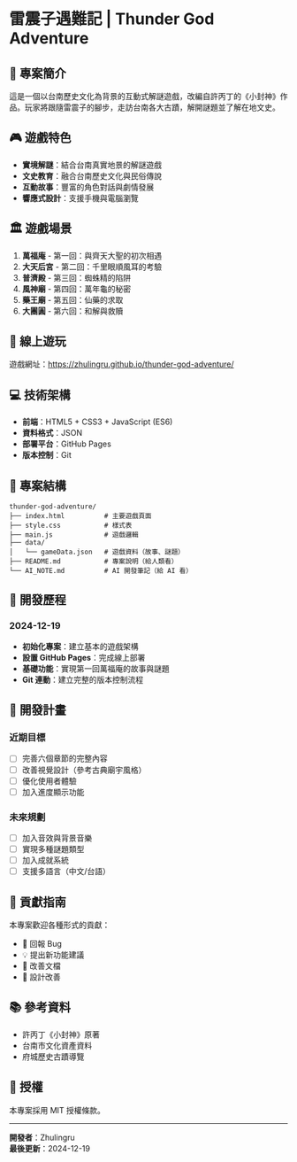 # 雷震子遇難記 | Thunder God Adventure

## 📖 專案簡介

這是一個以台南歷史文化為背景的互動式解謎遊戲，改編自許丙丁的《小封神》作品。玩家將跟隨雷震子的腳步，走訪台南各大古蹟，解開謎題並了解在地文史。

## 🎮 遊戲特色

- **實境解謎**：結合台南真實地景的解謎遊戲
- **文史教育**：融合台南歷史文化與民俗傳說
- **互動故事**：豐富的角色對話與劇情發展
- **響應式設計**：支援手機與電腦瀏覽

## 🏛️ 遊戲場景

1. **萬福庵** - 第一回：與齊天大聖的初次相遇
2. **大天后宮** - 第二回：千里眼順風耳的考驗
3. **普濟殿** - 第三回：蜘蛛精的陷阱
4. **風神廟** - 第四回：萬年龜的秘密
5. **藥王廟** - 第五回：仙藥的求取
6. **大團圓** - 第六回：和解與救贖

## 🚀 線上遊玩

遊戲網址：https://zhulingru.github.io/thunder-god-adventure/

## 💻 技術架構

- **前端**：HTML5 + CSS3 + JavaScript (ES6)
- **資料格式**：JSON
- **部署平台**：GitHub Pages
- **版本控制**：Git

## 📁 專案結構

```
thunder-god-adventure/
├── index.html          # 主要遊戲頁面
├── style.css           # 樣式表
├── main.js             # 遊戲邏輯
├── data/
│   └── gameData.json   # 遊戲資料（故事、謎題）
├── README.md           # 專案說明（給人類看）
└── AI_NOTE.md          # AI 開發筆記（給 AI 看）
```

## 📝 開發歷程

### 2024-12-19
- **初始化專案**：建立基本的遊戲架構
- **設置 GitHub Pages**：完成線上部署
- **基礎功能**：實現第一回萬福庵的故事與謎題
- **Git 連動**：建立完整的版本控制流程

## 🎯 開發計畫

### 近期目標
- [ ] 完善六個章節的完整內容
- [ ] 改善視覺設計（參考古典廟宇風格）
- [ ] 優化使用者體驗
- [ ] 加入進度顯示功能

### 未來規劃
- [ ] 加入音效與背景音樂
- [ ] 實現多種謎題類型
- [ ] 加入成就系統
- [ ] 支援多語言（中文/台語）

## 🤝 貢獻指南

本專案歡迎各種形式的貢獻：
- 🐛 回報 Bug
- 💡 提出新功能建議
- 📝 改善文檔
- 🎨 設計改善

## 📚 參考資料

- 許丙丁《小封神》原著
- 台南市文化資產資料
- 府城歷史古蹟導覽

## 📄 授權

本專案採用 MIT 授權條款。

---

**開發者**：Zhulingru  
**最後更新**：2024-12-19
